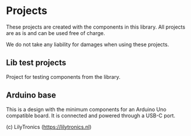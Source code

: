 # Projects

These projects are created with the components in this library.
All projects are as is and can be used free of charge.

We do not take any liability for damages when using these projects.

## Lib test projects

Project for testing components from the library.

## Arduino base

This is a design with the minimum components for an Arduino Uno compatible board.
It is connected and powered through a USB-C port.


(c) LilyTronics (https://lilytronics.nl)
